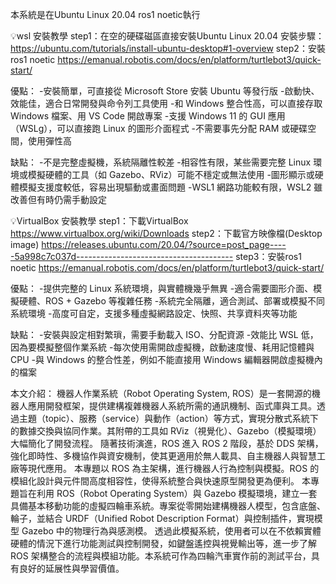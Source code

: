 本系統是在Ubuntu Linux 20.04 ros1 noetic執行

💡wsl 安裝教學
step1：在空的硬碟磁區直接安裝Ubuntu Linux 20.04
安裝步驟：https://ubuntu.com/tutorials/install-ubuntu-desktop#1-overview
step2：安裝ros1 noetic https://emanual.robotis.com/docs/en/platform/turtlebot3/quick-start/

優點：
-安裝簡單，可直接從 Microsoft Store 安裝 Ubuntu 等發行版
-啟動快、效能佳，適合日常開發與命令列工具使用
-和 Windows 整合性高，可以直接存取 Windows 檔案、用 VS Code 開啟專案
-支援 Windows 11 的 GUI 應用（WSLg），可以直接跑 Linux 的圖形介面程式
-不需要事先分配 RAM 或硬碟空間，使用彈性高

缺點：
-不是完整虛擬機，系統隔離性較差
-相容性有限，某些需要完整 Linux 環境或模擬硬體的工具（如 Gazebo、RViz）可能不穩定或無法使用
-圖形顯示或硬體模擬支援度較低，容易出現驅動或畫面問題
-WSL1 網路功能較有限，WSL2 雖改善但有時仍需手動設定

💡VirtualBox 安裝教學
step1：下載VirtualBox
https://www.virtualbox.org/wiki/Downloads
step2：下載官方映像檔(Desktop image) 
https://releases.ubuntu.com/20.04/?source=post_page-----5a998c7c037d---------------------------------------
step3：安裝ros1 noetic https://emanual.robotis.com/docs/en/platform/turtlebot3/quick-start/

優點：
-提供完整的 Linux 系統環境，與實體機幾乎無異
-適合需要圖形介面、模擬硬體、ROS + Gazebo 等複雜任務
-系統完全隔離，適合測試、部署或模擬不同系統環境
-高度可自定，支援多種虛擬網路設定、快照、共享資料夾等功能

缺點：
-安裝與設定相對繁瑣，需要手動載入 ISO、分配資源
-效能比 WSL 低，因為要模擬整個作業系統
-每次使用需開啟虛擬機，啟動速度慢、耗用記憶體與 CPU
-與 Windows 的整合性差，例如不能直接用 Windows 編輯器開啟虛擬機內的檔案

本文介紹：
  機器人作業系統（Robot Operating System, ROS）是一套開源的機器人應用開發框架，提供建構複雜機器人系統所需的通訊機制、函式庫與工具。透過主題（topic）、服務（service）與動作（action）等方式，實現分散式系統下的數據交換與協同作業。其附帶的工具如 RViz（視覺化）、Gazebo（模擬環境）大幅簡化了開發流程。 隨著技術演進，ROS 進入 ROS 2 階段，基於 DDS 架構，強化即時性、多機協作與資安機制，使其更適用於無人載具、自主機器人與智慧工廠等現代應用。 本專題以 ROS 為主架構，進行機器人行為控制與模擬。ROS 的模組化設計與元件間高度相容性，使得系統整合與快速原型開發更為便利。
  本專題旨在利用 ROS（Robot Operating System）與 Gazebo 模擬環境，建立一套具備基本移動功能的虛擬四輪車系統。專案從零開始建構機器人模型，包含底盤、輪子，並結合 URDF（Unified Robot Description Format）與控制插件，實現模型 Gazebo 中的物理行為與感測模。
  透過此模擬系統，使用者可以在不依賴實體硬體的情況下進行功能測試與控制開發，如鍵盤遙控與視覺輸出等，進一步了解 ROS 架構整合的流程與模組功能。本系統可作為四輪汽車實作前的測試平台，具有良好的延展性與學習價值。

